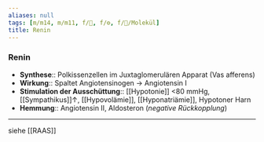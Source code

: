 ```yaml
---
aliases: null
tags: [m/m14, m/m11, f/🍺, f/⚙️, f/🧪/Molekül]
title: Renin
---
```

### Renin
- **Synthese**:: Polkissenzellen im Juxtaglomerulären Apparat (Vas afferens)
- **Wirkung**:: Spaltet Angiotensinogen → Angiotensin I
- **Stimulation der Ausschüttung**:: [[Hypotonie]] <80 mmHg, [[Sympathikus]]↑, [[Hypovolämie]], [[Hyponatriämie]], Hypotoner Harn
- **Hemmung**:: Angiotensin II, Aldosteron (*negative Rückkopplung*)
---
siehe [[RAAS]]